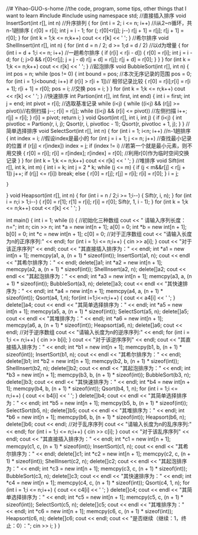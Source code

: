 //# Yihao-GUO-s-home
//the code, program, some tips, other things that I want to learn
#include<iostream>
#include<cstring>
using namespace std;
//直接插入排序
void InsertSort(int r[], int n) //升序排列 
{
	for (int i = 2; i <= n; i++)  //i从2~n循环，共n-1趟排序
	{
		r[0] = r[i];
		int j = i - 1;
		for (; r[0]<r[j]; j--)
			r[j + 1] = r[j];
		r[j + 1] = r[0];
	}
	for (int k = 1;k <= n;k++)
		cout << r[k] << ' ';
}
//希尔排序
void ShellInsert(int r[], int n)
{
	for (int d = n / 2; d >= 1;d = d / 2) //以d为增量
	{
		for (int i = d + 1;i <= n; i++)  //一趟希尔排序
		{
			if (r[i] < r[i - d])
			{
				r[0] = r[i];
				int j = i - d;
				for (; j>0 && r[0]<r[j]; j = j - d)
					r[j + d] = r[j];
				r[j + d] = r[0];
			}
		}
	}
	for (int k = 1;k <= n;k++)
		cout << r[k] << ' ';
}
//起泡排序
void BubbleSort(int r[], int n)
{
	int pos = n;
	while (pos != 0)
	{
		int bound = pos;  //本次无序记录的范围
		pos = 0;
		for (int i = 1;i<bound; i++)
			if (r[i] > r[i + 1])// 相邻记录比较
			{
				r[0] = r[i];r[i] = r[i + 1];   r[i + 1] = r[0];
				pos = i;                                        //交换				pos = i;
			}
	}
	for (int k = 1;k <= n;k++)
		cout << r[k] << ' ';
}
//快速排序
int Partion(int r[], int first, int end)
{
	int i = first; int j = end;
	int pivot = r[i];  //选取基准记录
	while (i<j)
	{
		while ((i<j) && (r[j] >= pivot))//右侧扫描
			j--;
		r[i] = r[j];
		while ((i<j) && (r[i] <= pivot)) //左侧扫描
			i++;
		r[j] = r[i];
	}
	r[i] = pivot;
		return i;
}
void Qsort(int r[], int i, int j)
{
	if (i<j)
	{
		int pivotloc = Partion(r, i, j);
		Qsort(r, i, pivotloc - 1);
		Qsort(r, pivotloc + 1, j);
	}
}
//简单选择排序
void SelectSort(int r[], int n)
{
	for (int i = 1; i<n; i++)  //n-1趟排序
	{
		int index = i;	//假设index是最小的 
		for (int j = i + 1; j <= n; j++)	//查找最小记录的位置 
			if (r[j] < r[index])
				index = j;
		if (index != i)	//若第一个就是最小元素，则不用交换 
		{
			r[0] = r[i];
			r[i] = r[index];
			r[index] = r[0];	//利用r[0]作为临时空间交换记录
		}
	}
	for (int k = 1;k <= n;k++)
		cout << r[k] << ' ';
}
//堆排序
void Sift(int r[], int k, int m)
{
	int i = k;
	int j = 2 * k;
	while (j <= m)
	{
		if (j < m&&r[j] < r[j + 1])
			j++;
		if (r[j] <= r[i])
			break;
		else
		{
			r[0] = r[j];
			r[j] = r[i];
			r[i] = r[0];
		}
		i = j;
		
	}
}
void Heapsort(int r[], int n)
{
	for (int i = n / 2;i >= 1;i--)
	{
		Sift(r, i, n);
	}
	for (int i = n;i > 1;i--)
	{
		r[0] = r[1];
		r[1] = r[i];
		r[i] = r[0];
		Sift(r, 1, i - 1);
	}
	for (int k = 1;k <= n;k++)
		cout << r[k] << ' ';
}

int main()
{
	int i = 1;
	while (i)
	{
		//初始化三种数组
		cout << " 请输入序列长度：n=";
		int n;
		cin >> n;
		int *a = new int[n + 1]; a[0] = 0;
		int *b = new int[n + 1]; b[0] = 0;
		int *c = new int[n + 1]; c[0] = 0;
		//对于正序数组
		cout << "请输入长度为n的正序序列:" << endl;
		for (int i = 1;i <= n;i++)
		{
			cin >> a[i];
		}
		cout << "对于该正序序列" << endl;
		cout << "其直接插入排序为：" << endl;
			int *a1 = new int[n + 1];
		memcpy(a1, a, (n + 1) * sizeof(int));
		InsertSort(a1, n);
		cout << endl << "其希尔排序为：" << endl;
		delete[]a1;
		int *a2 = new int[n + 1];
		memcpy(a2, a, (n + 1) * sizeof(int));
		ShellInsert(a2, n);
		delete[]a2;
		cout << endl << "其起泡排序为：" << endl;
		int *a3 = new int[n + 1];
		memcpy(a3, a, (n + 1) * sizeof(int));
		BubbleSort(a3, n);
		delete[]a3;
		cout << endl << "其快速排序为：" << endl;
		int *a4 = new int[n + 1];
		memcpy(a4, a, (n + 1) * sizeof(int));
		Qsort(a4, 1,n);
		for(int i=1;i<=n;i++)
		{
			cout << a4[i] << ' ';
		}
		delete[]a4;
		cout << endl << "其简单选择排序为：" << endl;
		int *a5 = new int[n + 1];
		memcpy(a5, a, (n + 1) * sizeof(int));
		SelectSort(a5, n);
		delete[]a5;
		cout << endl << "其堆排序为：" << endl;
		int *a6 = new int[n + 1];
		memcpy(a6, a, (n + 1) * sizeof(int));
		Heapsort(a6, n);
		delete[]a6;
		cout << endl;
		//对于逆序数组
		cout << "请输入长度为n的逆序序列:" << endl;
		for (int i = 1;i <= n;i++)
		{
			cin >> b[i];
		}
		cout << "对于该逆序序列" << endl;
		cout << "其直接插入排序为：" << endl;
		int *b1 = new int[n + 1];
		memcpy(b1, b, (n + 1) * sizeof(int));
		InsertSort(b1, n);
		cout << endl << "其希尔排序为：" << endl;
		delete[]b1;
		int *b2 = new int[n + 1];
		memcpy(b2, b, (n + 1) * sizeof(int));
		ShellInsert(b2, n);
		delete[]b2;
		cout << endl << "其起泡排序为：" << endl;
		int *b3 = new int[n + 1];
		memcpy(b3, b, (n + 1) * sizeof(int));
		BubbleSort(b3, n);
		delete[]b3;
		cout << endl << "其快速排序为：" << endl;
		int *b4 = new int[n + 1];
		memcpy(b4, b, (n + 1) * sizeof(int));
		Qsort(b4, 1, n);
		for (int i = 1;i <= n;i++)
		{
			cout << b4[i] << ' ';
		}
		delete[]b4;
		cout << endl << "其简单选择排序为：" << endl;
		int *b5 = new int[n + 1];
		memcpy(b5, b, (n + 1) * sizeof(int));
		SelectSort(b5, n);
		delete[]b5;
		cout << endl << "其堆排序为：" << endl;
		int *b6 = new int[n + 1];
		memcpy(b6, b, (n + 1) * sizeof(int));
		Heapsort(b6, n);
		delete[]b6;
		cout << endl;
		//对于乱序序列
		cout << "请输入长度为n的乱序序列:" << endl;
		for (int i = 1;i <= n;i++)
		{
			cin >> c[i];
		}
		cout << "对于该乱序序列" << endl;
		cout << "其直接插入排序为：" << endl;
		int *c1 = new int[n + 1];
		memcpy(c1, c, (n + 1) * sizeof(int));
		InsertSort(c1, n);
		cout << endl << "其希尔排序为：" << endl;
		delete[]c1;
		int *c2 = new int[n + 1];
		memcpy(c2, c, (n + 1) * sizeof(int));
		ShellInsert(c2, n);
		delete[]c2;
		cout << endl << "其起泡排序为：" << endl;
		int *c3 = new int[n + 1];
		memcpy(c3, c, (n + 1) * sizeof(int));
		BubbleSort(c3, n);
		delete[]c3;
		cout << endl << "其快速排序为：" << endl;
		int *c4 = new int[n + 1];
		memcpy(c4, c, (n + 1) * sizeof(int));
		Qsort(c4, 1, n);
		for (int i = 1;i <= n;i++)
		{
			cout << c4[i] << ' ';
		}
		delete[]c4;
		cout << endl << "其简单选择排序为：" << endl;
		int *c5 = new int[n + 1];
		memcpy(c5, c, (n + 1) * sizeof(int));
		SelectSort(c5, n);
		delete[]c5;
		cout << endl << "其堆排序为：" << endl;
		int *c6 = new int[n + 1];
		memcpy(c6, c, (n + 1) * sizeof(int));
		Heapsort(c6, n);
		delete[]c6;
		cout << endl;
		cout << "是否继续（继续：1，终止：0）：";
		cin >> i;
	}
}
